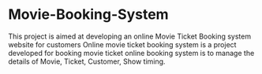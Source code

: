 # Movie-Booking-System
This project is aimed at developing an online Movie Ticket Booking system website for customers Online movie ticket booking system is a project developed for booking movie ticket online booking system is to manage the details of Movie, Ticket, Customer, Show timing.
